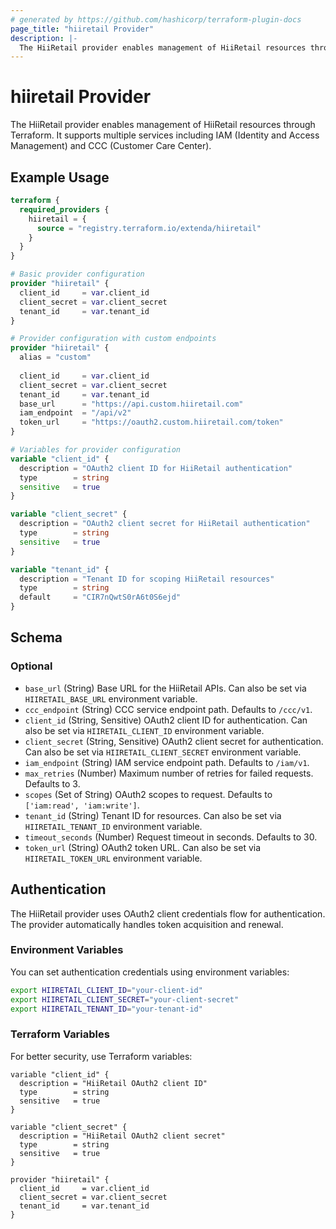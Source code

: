 ```yaml
---
# generated by https://github.com/hashicorp/terraform-plugin-docs
page_title: "hiiretail Provider"
description: |-
  The HiiRetail provider enables management of HiiRetail resources through Terraform. It supports multiple services including IAM (Identity and Access Management) and CCC (Customer Care Center).
---
```


# hiiretail Provider

The HiiRetail provider enables management of HiiRetail resources through Terraform. It supports multiple services including IAM (Identity and Access Management) and CCC (Customer Care Center).

## Example Usage

```terraform
terraform {
  required_providers {
    hiiretail = {
      source = "registry.terraform.io/extenda/hiiretail"
    }
  }
}

# Basic provider configuration
provider "hiiretail" {
  client_id     = var.client_id
  client_secret = var.client_secret
  tenant_id     = var.tenant_id
}

# Provider configuration with custom endpoints
provider "hiiretail" {
  alias = "custom"
  
  client_id     = var.client_id
  client_secret = var.client_secret
  tenant_id     = var.tenant_id
  base_url      = "https://api.custom.hiiretail.com"
  iam_endpoint  = "/api/v2"
  token_url     = "https://oauth2.custom.hiiretail.com/token"
}

# Variables for provider configuration
variable "client_id" {
  description = "OAuth2 client ID for HiiRetail authentication"
  type        = string
  sensitive   = true
}

variable "client_secret" {
  description = "OAuth2 client secret for HiiRetail authentication"
  type        = string
  sensitive   = true
}

variable "tenant_id" {
  description = "Tenant ID for scoping HiiRetail resources"
  type        = string
  default     = "CIR7nQwtS0rA6t0S6ejd"
}
```

<!-- schema generated by tfplugindocs -->
## Schema

### Optional

- `base_url` (String) Base URL for the HiiRetail APIs. Can also be set via `HIIRETAIL_BASE_URL` environment variable.
- `ccc_endpoint` (String) CCC service endpoint path. Defaults to `/ccc/v1`.
- `client_id` (String, Sensitive) OAuth2 client ID for authentication. Can also be set via `HIIRETAIL_CLIENT_ID` environment variable.
- `client_secret` (String, Sensitive) OAuth2 client secret for authentication. Can also be set via `HIIRETAIL_CLIENT_SECRET` environment variable.
- `iam_endpoint` (String) IAM service endpoint path. Defaults to `/iam/v1`.
- `max_retries` (Number) Maximum number of retries for failed requests. Defaults to 3.
- `scopes` (Set of String) OAuth2 scopes to request. Defaults to `['iam:read', 'iam:write']`.
- `tenant_id` (String) Tenant ID for resources. Can also be set via `HIIRETAIL_TENANT_ID` environment variable.
- `timeout_seconds` (Number) Request timeout in seconds. Defaults to 30.
- `token_url` (String) OAuth2 token URL. Can also be set via `HIIRETAIL_TOKEN_URL` environment variable.

## Authentication

The HiiRetail provider uses OAuth2 client credentials flow for authentication. The provider automatically handles token acquisition and renewal.

### Environment Variables

You can set authentication credentials using environment variables:

```bash
export HIIRETAIL_CLIENT_ID="your-client-id"
export HIIRETAIL_CLIENT_SECRET="your-client-secret"
export HIIRETAIL_TENANT_ID="your-tenant-id"
```

### Terraform Variables

For better security, use Terraform variables:

```hcl
variable "client_id" {
  description = "HiiRetail OAuth2 client ID"
  type        = string
  sensitive   = true
}

variable "client_secret" {
  description = "HiiRetail OAuth2 client secret"
  type        = string
  sensitive   = true
}

provider "hiiretail" {
  client_id     = var.client_id
  client_secret = var.client_secret
  tenant_id     = var.tenant_id
}
```